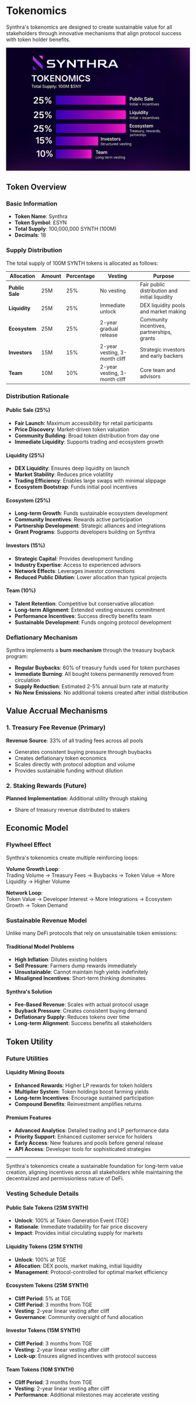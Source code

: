 # Tokenomics

Synthra's tokenomics are designed to create sustainable value for all stakeholders through innovative mechanisms that align protocol success with token holder benefits.

<!-- ../images/tokenomics.jpeg -->
![Token Selection Interface](../static/img/tokenomics.jpeg)


## Token Overview

### Basic Information

* **Token Name**: Synthra
* **Token Symbol**: £SYN
* **Total Supply**: 100,000,000 SYNTH (100M)
* **Decimals**: 18

### Supply Distribution

The total supply of 100M SYNTH tokens is allocated as follows:

| Allocation      | Amount | Percentage | Vesting                       | Purpose                                        |
| --------------- | ------ | ---------- | ----------------------------- | ---------------------------------------------- |
| **Public Sale** | 25M    | 25%        | No vesting                    | Fair public distribution and initial liquidity |
| **Liquidity**   | 25M    | 25%        | Immediate unlock              | DEX liquidity pools and market making          |
| **Ecosystem**   | 25M    | 25%        | 2-year gradual release        | Community incentives, partnerships, grants     |
| **Investors**   | 15M    | 15%        | 2-year vesting, 3-month cliff | Strategic investors and early backers          |
| **Team**        | 10M    | 10%        | 2-year vesting, 3-month cliff | Core team and advisors                         |

### Distribution Rationale

#### Public Sale (25%)

* **Fair Launch**: Maximum accessibility for retail participants
* **Price Discovery**: Market-driven token valuation
* **Community Building**: Broad token distribution from day one
* **Immediate Liquidity**: Supports trading and ecosystem growth

#### Liquidity (25%)

* **DEX Liquidity**: Ensures deep liquidity on launch
* **Market Stability**: Reduces price volatility
* **Trading Efficiency**: Enables large swaps with minimal slippage
* **Ecosystem Bootstrap**: Funds initial pool incentives

#### Ecosystem (25%)

* **Long-term Growth**: Funds sustainable ecosystem development
* **Community Incentives**: Rewards active participation
* **Partnership Development**: Strategic alliances and integrations
* **Grant Programs**: Supports developers building on Synthra

#### Investors (15%)

* **Strategic Capital**: Provides development funding
* **Industry Expertise**: Access to experienced advisors
* **Network Effects**: Leverages investor connections
* **Reduced Public Dilution**: Lower allocation than typical projects

#### Team (10%)

* **Talent Retention**: Competitive but conservative allocation
* **Long-term Alignment**: Extended vesting ensures commitment
* **Performance Incentives**: Success directly benefits team
* **Sustainable Development**: Funds ongoing protocol development

### Deflationary Mechanism

Synthra implements a **burn mechanism** through the treasury buyback program:

* **Regular Buybacks**: 60% of treasury funds used for token purchases
* **Immediate Burning**: All bought tokens permanently removed from circulation
* **Supply Reduction**: Estimated 2-5% annual burn rate at maturity
* **No New Emissions**: No additional tokens created after initial distribution

## Value Accrual Mechanisms

### 1. Treasury Fee Revenue (Primary)

**Revenue Source**: 33% of all trading fees across all pools

* Generates consistent buying pressure through buybacks
* Creates deflationary token economics
* Scales directly with protocol adoption and volume
* Provides sustainable funding without dilution


### 2. Staking Rewards (Future)

**Planned Implementation**: Additional utility through staking

* Share of treasury revenue distributed to stakers

## Economic Model

### Flywheel Effect

Synthra's tokenomics create multiple reinforcing loops:

**Volume Growth Loop**:\
Trading Volume → Treasury Fees → Buybacks → Token Value → More Liquidity → Higher Volume

**Network Loop**:\
Token Value → Developer Interest → More Integrations → Ecosystem Growth → Token Demand

### Sustainable Revenue Model

Unlike many DeFi protocols that rely on unsustainable token emissions:

#### Traditional Model Problems

* **High Inflation**: Dilutes existing holders
* **Sell Pressure**: Farmers dump rewards immediately
* **Unsustainable**: Cannot maintain high yields indefinitely
* **Misaligned Incentives**: Short-term thinking dominates

#### Synthra's Solution

* **Fee-Based Revenue**: Scales with actual protocol usage
* **Buyback Pressure**: Creates consistent buying demand
* **Deflationary Supply**: Reduces tokens over time
* **Long-term Alignment**: Success benefits all stakeholders

## Token Utility

### Future Utilities

#### Liquidity Mining Boosts

* **Enhanced Rewards**: Higher LP rewards for token holders
* **Multiplier System**: Token holdings boost farming yields
* **Long-term Incentives**: Encourage sustained participation
* **Compound Benefits**: Reinvestment amplifies returns

#### Premium Features

* **Advanced Analytics**: Detailed trading and LP performance data
* **Priority Support**: Enhanced customer service for holders
* **Early Access**: New features and pools before general release
* **API Access**: Developer tools for sophisticated strategies

***

Synthra's tokenomics create a sustainable foundation for long-term value creation, aligning incentives across all stakeholders while maintaining the decentralized and permissionless nature of DeFi.

### Vesting Schedule Details

#### Public Sale Tokens (25M SYNTH)

* **Unlock**: 100% at Token Generation Event (TGE)
* **Rationale**: Immediate tradability for fair price discovery
* **Impact**: Provides initial circulating supply for markets

#### Liquidity Tokens (25M SYNTH)

* **Unlock**: 100% at TGE
* **Allocation**: DEX pools, market making, initial liquidity
* **Management**: Protocol-controlled for optimal market efficiency

#### Ecosystem Tokens (25M SYNTH)

* **Cliff Period**: 5% at TGE
* **Cliff Period**: 3 months from TGE
* **Vesting**: 2-year linear vesting after cliff
* **Governance**: Community oversight of fund allocation

#### Investor Tokens (15M SYNTH)

* **Cliff Period**: 3 months from TGE
* **Vesting**: 2-year linear vesting after cliff
* **Lock-up**: Ensures aligned incentives with protocol success

#### Team Tokens (10M SYNTH)

* **Cliff Period**: 3 months from TGE
* **Vesting**: 2-year linear vesting after cliff
* **Performance**: Additional milestones may accelerate vesting

